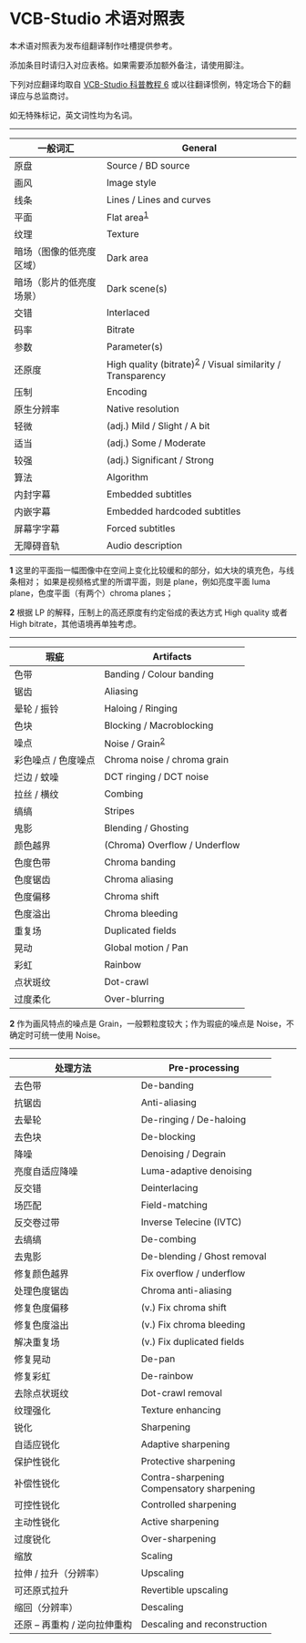 # VCB-Studio 术语对照表

本术语对照表为发布组翻译制作吐槽提供参考。

添加条目时请归入对应表格。如果需要添加额外备注，请使用脚注。

下列对应翻译均取自 [VCB-Studio 科普教程 6]( https://vcb-s.com/archives/4738 ) 或以往翻译惯例，特定场合下的翻译应与总监商讨。

如无特殊标记，英文词性均为名词。

------

| 一般词汇           | General                         |
| ------------------ | ------------------------------- |
| 原盘               | Source / BD source              |
| 画风               | Image style                     |
| 线条               | Lines / Lines and curves        |
| 平面               | Flat area<sup name="a1">[1](#f1)</sup>  |
| 纹理               | Texture                         |
| 暗场（图像的低亮度区域）| Dark area                       |
| 暗场（影片的低亮度场景）| Dark scene(s)                   |
| 交错                  | Interlaced                      |
| 码率                  | Bitrate                         |
| 参数                  | Parameter(s)                    |
| 还原度                | High quality (bitrate)<sup name="a2">[2](#f2)</sup>   / Visual similarity / Transparency     |
| 压制                  | Encoding                       |
| 原生分辨率             | Native resolution              |
| 轻微                  | (adj.) Mild / Slight / A bit   |
| 适当                  | (adj.) Some / Moderate         |
| 较强                  | (adj.) Significant / Strong    |
| 算法                  | Algorithm                      |
| 内封字幕              | Embedded subtitles             |
| 内嵌字幕              | Embedded hardcoded subtitles   | 
| 屏幕字字幕            | Forced subtitles               |
| 无障碍音轨            | Audio description              |

<b name="f1">1</b> 这里的平面指一幅图像中在空间上变化比较缓和的部分，如大块的填充色，与线条相对；
如果是视频格式里的所谓平面，则是 plane，例如亮度平面 luma plane，色度平面（有两个）chroma planes；

<b name="f2">2</b> 根据 LP 的解释，压制上的高还原度有约定俗成的表达方式 High quality 或者 High bitrate，其他语境再单独考虑。

------

| 瑕疵                | Artifacts                     |
| ------------------- | ----------------------------- |
| 色带                | Banding / Colour banding      |
| 锯齿                | Aliasing                      |
| 晕轮 / 振铃         | Haloing / Ringing             |
| 色块                | Blocking / Macroblocking      |
| 噪点                | Noise / Grain<sup name="a1">[2](#f2)</sup>|
| 彩色噪点 / 色度噪点 | Chroma noise / chroma grain    |
| 烂边 / 蚊噪         | DCT ringing  / DCT noise      |
| 拉丝 / 横纹         | Combing                       |
| 缟缟                | Stripes                       |
| 鬼影                | Blending / Ghosting           |
| 颜色越界            | (Chroma) Overflow / Underflow |
| 色度色带            | Chroma banding                |
| 色度锯齿            | Chroma aliasing               |
| 色度偏移            | Chroma shift                  |
| 色度溢出            | Chroma bleeding               |
| 重复场              | Duplicated fields             |
| 晃动                | Global motion / Pan           |
| 彩虹                | Rainbow                       |
| 点状斑纹            | Dot-crawl                     |
| 过度柔化            | Over-blurring                 |

<b name="f2">2</b> 作为画风特点的噪点是 Grain，一般颗粒度较大；作为瑕疵的噪点是 Noise，不确定时可统一使用 Noise。

------

| 处理方法       | Pre-processing                                 |
| -------------- | ---------------------------------------------- |
| 去色带         | De-banding                                     |
| 抗锯齿         | Anti-aliasing                                  |
| 去晕轮         | De-ringing / De-haloing                        |
| 去色块         | De-blocking                                    |
| 降噪           | Denoising / Degrain                            |
| 亮度自适应降噪  | Luma-adaptive denoising
| 反交错         | Deinterlacing                                  |
| 场匹配         | Field-matching                                 |
| 反交卷过带     | Inverse Telecine (IVTC)                        |
| 去缟缟         | De-combing                                     |
| 去鬼影         | De-blending / Ghost removal                    |
| 修复颜色越界   | Fix overflow / underflow                       |
| 处理色度锯齿   | Chroma anti-aliasing                           |
| 修复色度偏移   | (v.) Fix chroma shift                          |
| 修复色度溢出   | (v.) Fix chroma bleeding                       |
| 解决重复场     | (v.) Fix duplicated fields                     |
| 修复晃动       | De-pan                                         |
| 修复彩虹       | De-rainbow                                     |
| 去除点状斑纹   | Dot-crawl removal                              |
| 纹理强化       | Texture enhancing                              |
| 锐化           | Sharpening                                     |
| 自适应锐化     | Adaptive sharpening                            |
| 保护性锐化     | Protective sharpening                          |
| 补偿性锐化     | Contra-sharpening<br />Compensatory sharpening |
| 可控性锐化     | Controlled sharpening                          |
| 主动性锐化     | Active sharpening                              |
| 过度锐化       | Over-sharpening                                |
| 缩放           | Scaling                                        |
| 拉伸 / 拉升（分辨率） | Upscaling                                |
| 可还原式拉升   | Revertible upscaling                           |
| 缩回（分辨率） | Descaling                                      |
| 还原 – 再重构 / 逆向拉伸重构  | Descaling and reconstruction     |
